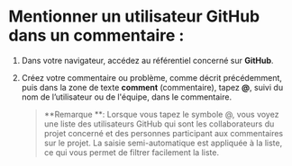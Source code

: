 ﻿# Mentionner un utilisateur GitHub dans un commentaire :

1.	Dans votre navigateur, accédez au référentiel concerné sur **GitHub**.

2.	Créez votre commentaire ou problème, comme décrit précédemment, puis dans la zone de texte **comment** (commentaire), tapez **@**, suivi du nom de l’utilisateur ou de l'équipe, dans le commentaire.

    > **Remarque **: Lorsque vous tapez le symbole @, vous voyez une liste des utilisateurs GitHub qui sont les collaborateurs du projet concerné et des personnes participant aux commentaires sur le projet. La saisie semi-automatique est appliquée à la liste, ce qui vous permet de filtrer facilement la liste.

